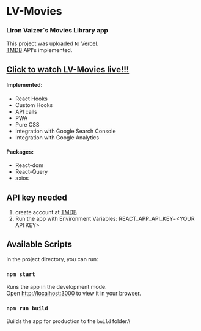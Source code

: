 # LV-Movies
### Liron Vaizer`s Movies Library app

This project was uploaded to [Vercel](https://www.vercel.com/).
<br/>
[TMDB](https://www.themoviedb.org/) API's implemented.

## [Click to watch LV-Movies live!!!](https://lv-movies.vercel.app/)

#### Implemented:
* React Hooks
* Custom Hooks
* API calls
* PWA
* Pure CSS
* Integration with Google Search Console
* Integration with Google Analytics
 
#### Packages:
* React-dom
* React-Query
* axios



## API key needed

1. create account at [TMDB](https://www.themoviedb.org/)
2. Run the app with Environment Variables: REACT_APP_API_KEY=<YOUR API KEY\>

## Available Scripts

In the project directory, you can run:

### `npm start`

Runs the app in the development mode.\
Open [http://localhost:3000](http://localhost:3000) to view it in your browser.

### `npm run build`

Builds the app for production to the `build` folder.\
